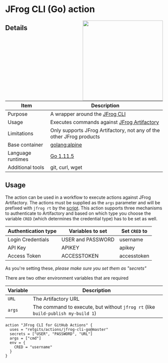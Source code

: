 # JFrog CLI (Go) action

<!-- markdownlint-disable MD033 -->
<img src="https://github.com/retgits/actions/blob/master/jfrog-cli-go/jfrogcli.png?raw=true" align="right" width=256/>

## Details

| Item              | Description                                                                  |
|-------------------|------------------------------------------------------------------------------|
| Purpose           | A wrapper around the [JFrog CLI](https://jfrog.com/getcli/)                  |
| Usage             | Executes commands against [JFrog Artifactory](https://jfrog.com/artifactory) |
| Limitations       | Only supports JFrog Artifactory, not any of the other JFrog products         |
| Base container    | [golang:alpine](https://hub.docker.com/_/golang?tab=description)             |
| Language runtimes | [Go 1.11.5](https://golang.org/doc/go1.11)                                   |
| Additional tools  | git, curl, wget                                                              |

## Usage

The action can be used in a workflow to execute actions against JFrog Artifactory. The actions must be supplied as the `args` parameter and will be prefixed with `jfrog rt` by the [script](./entrypoint.sh). This action supports three mechanisms to authenticate to Artifactory and based on which type you choose the variable `CRED` (which determines the credential type) has to be set as well.

| Authentication type | Variables to set  | Set `CRED` to |
|---------------------|-------------------|---------------|
| Login Credentials   | USER and PASSWORD | username      |
| API Key             | APIKEY            | apikey        |
| Access Token        | ACCESSTOKEN       | accesstoken   |

As you're setting these, _please make sure you set them as "secrets"_

There are two other environment variables that are required

| Variable | Description                                                                      |
|----------|----------------------------------------------------------------------------------|
| `URL`    | The Artifactory URL                                                              |
| `args`   | The command to execute, but without `jfrog rt` (like `build-publish my-build 1`) |

```hcl
action "JFrog CLI for GitHub Actions" {
  uses = "retgits/actions/jfrog-cli-go@master"
  secrets = ["USER", "PASSWORD", "URL"]
  args = ["cmd"]
  env = {
    CRED = "username"
  }
}
```

